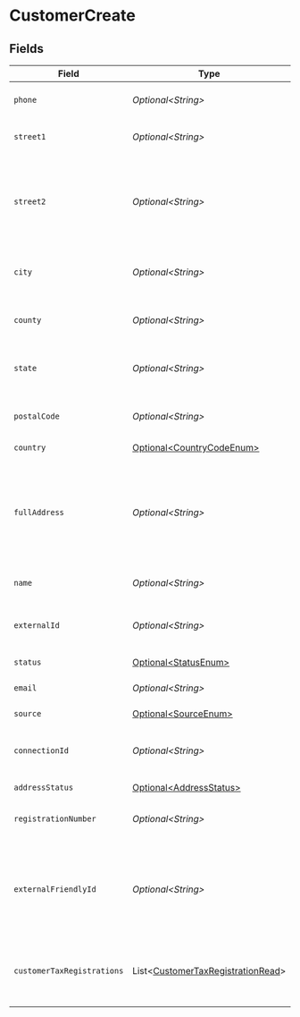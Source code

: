 # CustomerCreate


## Fields

| Field                                                                                              | Type                                                                                               | Required                                                                                           | Description                                                                                        |
| -------------------------------------------------------------------------------------------------- | -------------------------------------------------------------------------------------------------- | -------------------------------------------------------------------------------------------------- | -------------------------------------------------------------------------------------------------- |
| `phone`                                                                                            | *Optional\<String>*                                                                                | :heavy_minus_sign:                                                                                 | Customer's phone number                                                                            |
| `street1`                                                                                          | *Optional\<String>*                                                                                | :heavy_minus_sign:                                                                                 | Primary street address.                                                                            |
| `street2`                                                                                          | *Optional\<String>*                                                                                | :heavy_minus_sign:                                                                                 | Additional street address details, such as an apartment or suite number.                           |
| `city`                                                                                             | *Optional\<String>*                                                                                | :heavy_minus_sign:                                                                                 | City where the customer resides.                                                                   |
| `county`                                                                                           | *Optional\<String>*                                                                                | :heavy_minus_sign:                                                                                 | County or district of the customer.                                                                |
| `state`                                                                                            | *Optional\<String>*                                                                                | :heavy_minus_sign:                                                                                 | State or province of the customer.                                                                 |
| `postalCode`                                                                                       | *Optional\<String>*                                                                                | :heavy_minus_sign:                                                                                 | ZIP or Postal code of the customer.                                                                |
| `country`                                                                                          | [Optional\<CountryCodeEnum>](../../models/components/CountryCodeEnum.md)                           | :heavy_minus_sign:                                                                                 | N/A                                                                                                |
| `fullAddress`                                                                                      | *Optional\<String>*                                                                                | :heavy_minus_sign:                                                                                 | Complete address string of the customer, which can be used as an alternative to individual fields. |
| `name`                                                                                             | *Optional\<String>*                                                                                | :heavy_minus_sign:                                                                                 | Name of the customer.                                                                              |
| `externalId`                                                                                       | *Optional\<String>*                                                                                | :heavy_minus_sign:                                                                                 | External identifier associated with the customer.                                                  |
| `status`                                                                                           | [Optional\<StatusEnum>](../../models/components/StatusEnum.md)                                     | :heavy_minus_sign:                                                                                 | N/A                                                                                                |
| `email`                                                                                            | *Optional\<String>*                                                                                | :heavy_minus_sign:                                                                                 | Customer's email address                                                                           |
| `source`                                                                                           | [Optional\<SourceEnum>](../../models/components/SourceEnum.md)                                     | :heavy_minus_sign:                                                                                 | N/A                                                                                                |
| `connectionId`                                                                                     | *Optional\<String>*                                                                                | :heavy_minus_sign:                                                                                 | Identifier for the connection source, if applicable.                                               |
| `addressStatus`                                                                                    | [Optional\<AddressStatus>](../../models/components/AddressStatus.md)                               | :heavy_minus_sign:                                                                                 | N/A                                                                                                |
| `registrationNumber`                                                                               | *Optional\<String>*                                                                                | :heavy_minus_sign:                                                                                 | Registration number of the customer.                                                               |
| `externalFriendlyId`                                                                               | *Optional\<String>*                                                                                | :heavy_minus_sign:                                                                                 | External friendly identifier associated with the customer. We need it for netsuite.                |
| `customerTaxRegistrations`                                                                         | List\<[CustomerTaxRegistrationRead](../../models/components/CustomerTaxRegistrationRead.md)>       | :heavy_minus_sign:                                                                                 | Customer tax registrations associated with the customer.                                           |